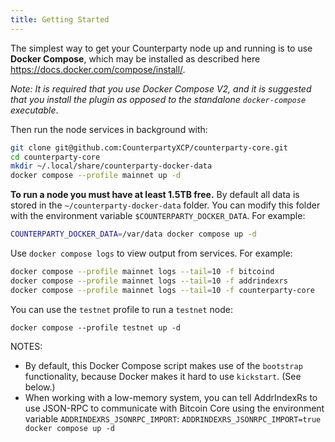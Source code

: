 ```yaml
---
title: Getting Started
---
```


The simplest way to get your Counterparty node up and running is to use **Docker Compose**, which may be installed as described here <https://docs.docker.com/compose/install/>.

*Note: It is required that you use Docker Compose V2, and it is suggested that you install the plugin as opposed to the standalone `docker-compose` executable*.

Then run the node services in background with:

```bash
git clone git@github.com:CounterpartyXCP/counterparty-core.git
cd counterparty-core
mkdir ~/.local/share/counterparty-docker-data
docker compose --profile mainnet up -d
```

**To run a node you must have at least 1.5TB free.** By default all data is stored in the `~/counterparty-docker-data` folder. You can modify this folder with the environment variable `$COUNTERPARTY_DOCKER_DATA`. For example:

```bash
COUNTERPARTY_DOCKER_DATA=/var/data docker compose up -d
```

Use `docker compose logs` to view output from services. For example:

```bash
docker compose --profile mainnet logs --tail=10 -f bitcoind
docker compose --profile mainnet logs --tail=10 -f addrindexrs
docker compose --profile mainnet logs --tail=10 -f counterparty-core
```

You can use the `testnet` profile to run a `testnet` node:

```
docker compose --profile testnet up -d
```

NOTES:
- By default, this Docker Compose script makes use of the `bootstrap` functionality, because Docker makes it hard to use `kickstart`. (See below.)
- When working with a low-memory system, you can tell AddrIndexRs to use JSON-RPC to communicate with Bitcoin Core using the environment variable `ADDRINDEXRS_JSONRPC_IMPORT`: `ADDRINDEXRS_JSONRPC_IMPORT=true docker compose up -d`

